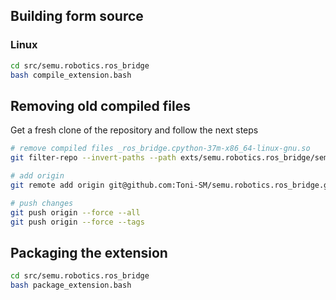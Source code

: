## Building form source

### Linux

```bash
cd src/semu.robotics.ros_bridge
bash compile_extension.bash
```
 
## Removing old compiled files

Get a fresh clone of the repository and follow the next steps

```bash
# remove compiled files _ros_bridge.cpython-37m-x86_64-linux-gnu.so
git filter-repo --invert-paths --path exts/semu.robotics.ros_bridge/semu/robotics/ros_bridge/_ros_bridge.cpython-37m-x86_64-linux-gnu.so

# add origin
git remote add origin git@github.com:Toni-SM/semu.robotics.ros_bridge.git

# push changes
git push origin --force --all
git push origin --force --tags
```

## Packaging the extension

```bash
cd src/semu.robotics.ros_bridge
bash package_extension.bash
```